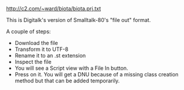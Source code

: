 http://c2.com/~ward/biota/biota.prj.txt

This is Digitalk's version of Smalltalk-80's "file out" format. 

A couple of steps:
* Download the file
* Transform it to UTF-8
* Rename it to an .st extension
* Inspect the file
* You will see a Script view with a File In button.
* Press on it. You will get a DNU because of a missing class creation method but that can be added temporarily.
